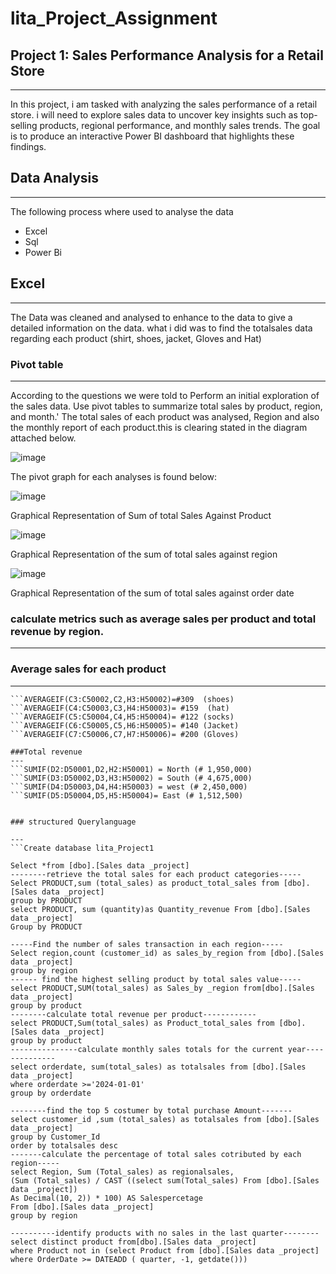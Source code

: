 # lita_Project_Assignment
## Project 1: Sales Performance Analysis for a Retail Store
----
 In this project, i am tasked with analyzing the sales performance of a retail store. 
i will need to explore sales data to uncover key insights such as top-selling products, regional 
performance, and monthly sales trends. The goal is to produce an interactive Power BI 
dashboard that highlights these findings.
## Data Analysis
---
The following process where used to analyse the data
- Excel
- Sql
- Power Bi

## Excel
---
The Data was cleaned and analysed to enhance to the data to give a detailed information on the data.
what i did was to find the totalsales data regarding each product (shirt, shoes, jacket, Gloves and Hat)

### Pivot table
---
According to the questions we were told to Perform an initial exploration of the sales data. Use pivot tables to summarize 
total sales by product, region, and month.'
The total sales of each product was analysed, Region and also the monthly report of each product.this is clearing stated in the diagram attached below.

![image](https://github.com/user-attachments/assets/28df454e-a386-4cca-899b-da994ca7d11f)

The pivot graph for each analyses is found below:

![image](https://github.com/user-attachments/assets/6589cde7-dfd5-4547-9c8a-25dd3ff677cf)

Graphical Representation of Sum of total Sales Against Product 

![image](https://github.com/user-attachments/assets/ede9d1a0-4203-4caa-afac-b6a64610cee8)

Graphical Representation of the sum of total sales against region

![image](https://github.com/user-attachments/assets/271bb429-776a-4976-9500-06c9c8892bea)

Graphical Representation of the sum of total sales against order date

### calculate metrics such as average sales per product and total revenue by region.
---
### Average sales for each product
---
```AVERAGEIF(C3:C50002,C1,H3:H50001)=#327 (Shirt)
```AVERAGEIF(C3:C50002,C2,H3:H50002)=#309  (shoes)
```AVERAGEIF(C4:C50003,C3,H4:H50003)= #159  (hat)
```AVERAGEIF(C5:C50004,C4,H5:H50004)= #122 (socks)
```AVERAGEIF(C6:C50005,C5,H6:H50005)= #140 (Jacket)
```AVERAGEIF(C7:C50006,C7,H7:H50006)= #200 (Gloves)

###Total revenue
---
```SUMIF(D2:D50001,D2,H2:H50001) = North (# 1,950,000)
```SUMIF(D3:D50002,D3,H3:H50002) = South (# 4,675,000)
```SUMIF(D4:D50003,D4,H4:H50003) = west (# 2,450,000)
```SUMIF(D5:D50004,D5,H5:H50004)= East (# 1,512,500)


### structured Querylanguage
 
---
```Create database lita_Project1

Select *from [dbo].[Sales data _project]
--------retrieve the total sales for each product categories-----
Select PRODUCT,sum (total_sales) as product_total_sales from [dbo].[Sales data _project]
group by PRODUCT
select PRODUCT, sum (quantity)as Quantity_revenue From [dbo].[Sales data _project]
Group by PRODUCT

-----Find the number of sales transaction in each region-----
Select region,count (customer_id) as sales_by_region from [dbo].[Sales data _project]
group by region
------ find the highest selling product by total sales value-----
select PRODUCT,SUM(total_sales) as Sales_by _region from[dbo].[Sales data _project]
group by product
--------calculate total revenue per product------------
select PRODUCT,Sum(total_sales) as Product_total_sales from [dbo].[Sales data _project]
group by product
---------------calculate monthly sales totals for the current year--------------
select orderdate, sum(total_sales) as totalsales from [dbo].[Sales data _project]
where orderdate >='2024-01-01'
group by orderdate

--------find the top 5 costumer by total purchase Amount-------
select customer_id ,sum (total_sales) as totalsales from [dbo].[Sales data _project]
group by Customer_Id
order by totalsales desc
-------calculate the percentage of total sales cotributed by each region-----
select Region, Sum (Total_sales) as regionalsales,
(Sum (Total_sales) / CAST ((select sum(Total_sales) From [dbo].[Sales data _project])
As Decimal(10, 2)) * 100) AS Salespercetage
From [dbo].[Sales data _project]
group by region

----------identify products with no sales in the last quarter--------
select distinct product from[dbo].[Sales data _project]
where Product not in (select Product from [dbo].[Sales data _project]
where OrderDate >= DATEADD ( quarter, -1, getdate()))

